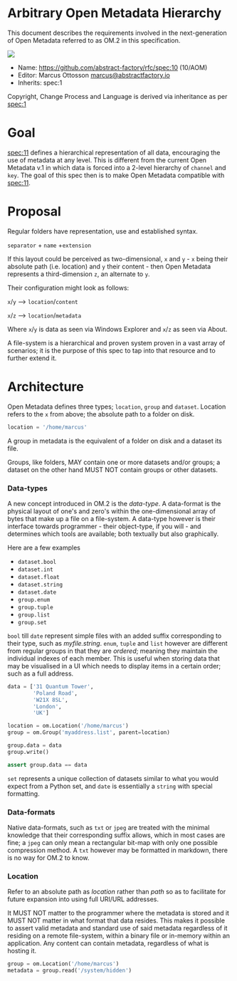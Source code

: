 # Arbitrary Open Metadata Hierarchy

This document describes the requirements involved in the next-generation of Open Metadata referred to as OM.2 in this specification.

![](https://dl.dropbox.com/s/av2x8gel580ow48/om2_hierarchy.png)

* Name: https://github.com/abstract-factory/rfc/spec:10 (10/AOM)
* Editor: Marcus Ottosson <marcus@abstractfactory.io>
* Inherits: spec:1

Copyright, Change Process and Language is derived via inheritance as per [spec:1][]

# Goal

[spec:11][] defines a hierarchical representation of all data, encouraging the use of metadata at any level. This is different from the current Open Metadata v.1 in which data is forced into a 2-level hierarchy of `channel` and `key`. The goal of this spec then is to make Open Metadata compatible with [spec:11][].

# Proposal

Regular folders have representation, use and established syntax.

`separator` + `name` +`extension`

If this layout could be perceived as two-dimensional, `x` and `y` - `x` being their absolute path (i.e. location) and `y` their content - then Open Metadata represents a third-dimension `z`, an alternate to `y`.

Their configuration might look as follows:

`x`/`y` --> `location`/`content`

`x`/`z` --> `location`/`metadata`

Where `x`/`y` is data as seen via Windows Explorer and `x`/`z` as seen via About.

A file-system is a hierarchical and proven system proven in a vast array of scenarios; it is the purpose of this spec to tap into that resource and to further extend it.

# Architecture

Open Metadata defines three types; `location`, `group` and `dataset`. Location refers to the `x` from above; the absolute path to a folder on disk.

```python
location = '/home/marcus'
```

A group in metadata is the equivalent of a folder on disk and a dataset its file.

Groups, like folders, MAY contain one or more datasets and/or groups; a dataset on the other hand MUST NOT contain groups or other datasets.

### Data-types

A new concept introduced in OM.2 is the *data-type*. A data-format is the physical layout of one's and zero's within the one-dimensional array of bytes that make up a file on a file-system. A data-type however is their interface towards programmer - their object-type, if you will - and determines which tools are available; both textually but also graphically.

Here are a few examples

* `dataset.bool`
* `dataset.int`
* `dataset.float`
* `dataset.string`
* `dataset.date`
* `group.enum`
* `group.tuple`
* `group.list`
* `group.set`

`bool` till `date` represent simple files with an added suffix corresponding to their type, such as *myfile.string*. `enum`, `tuple` and `list` however are different from regular groups in that they are *ordered*; meaning they maintain the individual indexes of each member. This is useful when storing data that may be visualised in a UI which needs to display items in a certain order; such as a full address.


```python
data = ['31 Quantum Tower',
		'Poland Road',
		'W21X 8SL',
		'London',
		'UK']

location = om.Location('/home/marcus')
group = om.Group('myaddress.list', parent=location)

group.data = data
group.write()

assert group.data == data

```

`set` represents a unique collection of datasets similar to what you would expect from a Python set, and `date` is essentially a `string` with special formatting.

### Data-formats

Native data-formats, such as `txt` or `jpeg` are treated with the minimal knowledge that their corresponding suffix allows, which in most cases are fine; a `jpeg` can only mean a rectangular bit-map with only one possible compression method. A `txt` however may be formatted in markdown, there is no way for OM.2 to know.

### Location

Refer to an absolute path as *location* rather than *path* so as to facilitate for future expansion into using full URI/URL addresses.

It MUST NOT matter to the programmer where the metadata is stored and it MUST NOT matter in what format that data resides. This makes it possible to assert valid metadata and standard use of said metadata regardless of it residing on a remote file-system, within a binary file or in-memory within an application. Any content can contain metadata, regardless of what is hosting it.

```python
group = om.Location('/home/marcus')
metadata = group.read('/system/hidden')
```

[spec:1]: www.google.com
[spec:11]: www.google.com